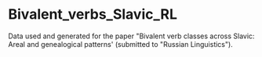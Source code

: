 # Bivalent_verbs_Slavic_RL
Data used and generated for the paper "Bivalent verb classes across Slavic: Areal and genealogical patterns' (submitted to "Russian Linguistics").
